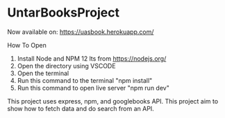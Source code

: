 # UntarBooksProject

 Now available on: https://uasbook.herokuapp.com/

How To Open
1. Install Node and NPM 12 lts from https://nodejs.org/
2. Open the directory using VSCODE
3. Open the terminal
4. Run this command to the terminal "npm install"
5. Run this command to open live server "npm run dev"

This project uses express, npm, and googlebooks API.
This project aim to show how to fetch data and do search from an API.
